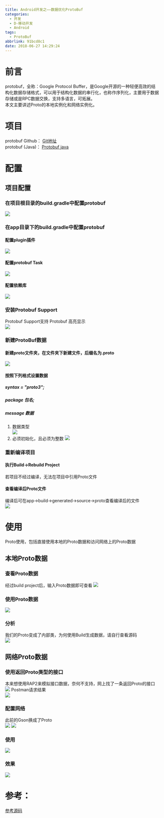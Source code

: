 ```yaml
---
title: Android开发之——数据优化ProtoBuf
categories:
  - 开发
  - D-移动开发
  - Android
tags:
  - ProtoBuf
abbrlink: 91bcd8c1
date: 2018-06-27 14:29:24
---
```

# 前言
protobuf，全称：Google Protocol Buffer，是Google开源的一种轻便高效的结构化数据存储格式，可以用于结构化数据的串行化，也称作序列化，主要用于数据存储或是RPC数据交换，支持多语言，可拓展。   
本文主要讲述Proto的本地实例化和网络实例化。     
<!--more-->

# 项目
protobuf Github： [Git地址][1]    
protobuf (Java)： [Protobuf java][2]

# 配置
## 项目配置
###  在项目根目录的build.gradle中配置protobuf
![][3]  
### 在app目录下的build.gradle中配置protobuf
#### 配置plugin插件
![][4]    
#### 配置protobuf Task
![][5]  
#### 配置依赖库  
![][6]  

### 安装Protobuf Support
Protobuf Support支持 Protobuf 高亮显示  
![][7]  

### 新建ProtoBuf数据

#### 新建proto文件夹，在文件夹下新建文件，后缀名为.proto  
![][8]  

#### 按照下列格式设置数据
##### syntax = "proto3";
##### package 包名;
##### message 数据 
1. 数据类型  
	![][9]  
2. 必须初始化，且必须为整数
	![][10]  

### 重新编译项目
#### 执行Build->Rebuild Project 
若项目不经过编译，无法在项目中引用Proto文件
#### 查看编译后Proto文件 
编译后可在app->build->generated->source->proto查看编译后的文件   
![][11]

# 使用
Proto使用，包括直接使用本地的Proto数据和访问网络上的Proto数据 
## 本地Proto数据
### 查看Proto数据
经过build project后，输入Proto数据即可查看
![][12]  
### 使用Proto数据
![][13]
### 分析
我们的Proto变成了内部类，为何使用Build生成数据，请自行查看源码  
![][14]
## 网络Proto数据
### 使用返回Proto类型的接口
本来想使用RAP2来模拟接口数据，奈何不支持，网上找了一条返回Proto的接口
![][15] 
Postman请求结果  
![][16]  
### 配置网络
此前的Gson换成了Proto  
![][17] 
![][18]  
### 使用
![][19] 
### 效果  
![][20] 

# 参考：  
[参考源码][21] 


[1]: https://github.com/google/protobuf
[2]: https://github.com/google/protobuf/tree/master/java
[3]: https://cdn.staticaly.com/gh/PGzxc/CDN/master/blog-image/proto-pro-build-gradle.png
[4]: https://cdn.staticaly.com/gh/PGzxc/CDN/master/blog-image/proto-app-build-gradle.png
[5]: https://cdn.staticaly.com/gh/PGzxc/CDN/master/blog-image/proto-app-build-gradle-protoc.png
[6]: https://cdn.staticaly.com/gh/PGzxc/CDN/master/blog-image/proto-app-build-gradle-depend.png
[7]: https://cdn.staticaly.com/gh/PGzxc/CDN/master/blog-image/protobuf-support.png
[8]: https://cdn.staticaly.com/gh/PGzxc/CDN/master/blog-image/proto-new-file.png
[9]: https://cdn.staticaly.com/gh/PGzxc/CDN/master/blog-image/proto-data-type.png
[10]: https://cdn.staticaly.com/gh/PGzxc/CDN/master/blog-image/proto-data-error.png
[11]: https://cdn.staticaly.com/gh/PGzxc/CDN/master/blog-image/proto-generate.png
[12]: https://cdn.staticaly.com/gh/PGzxc/CDN/master/blog-image/proto-local-prefix.png
[13]: https://cdn.staticaly.com/gh/PGzxc/CDN/master/blog-image/proto-local-use.png
[14]: https://cdn.staticaly.com/gh/PGzxc/CDN/master/blog-image/proto-local-build.png
[15]: https://cdn.staticaly.com/gh/PGzxc/CDN/master/blog-image/proto-net-work.png
[16]: https://cdn.staticaly.com/gh/PGzxc/CDN/master/blog-image/proto-postman.png
[17]: https://cdn.staticaly.com/gh/PGzxc/CDN/master/blog-image/proto-net-retrofit.png
[18]: https://cdn.staticaly.com/gh/PGzxc/CDN/master/blog-image/proto-net-service.png
[19]: https://cdn.staticaly.com/gh/PGzxc/CDN/master/blog-image/proto-net-use.png
[20]: https://cdn.staticaly.com/gh/PGzxc/CDN/master/blog-image/proto.gif
[21]: https://github.com/PGzxc/Protobuf